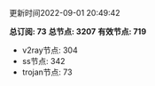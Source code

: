 更新时间2022-09-01 20:49:42

**总订阅: 73**
**总节点: 3207**
**有效节点: 719**
- v2ray节点: 304
- ss节点: 342
- trojan节点: 73
